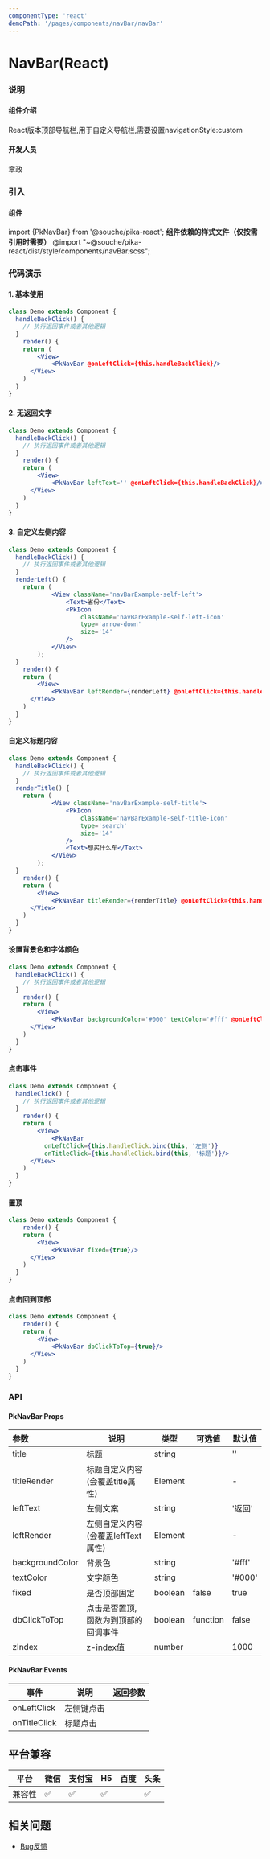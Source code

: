 ```yaml
---
componentType: 'react'
demoPath: '/pages/components/navBar/navBar'
---
```


# NavBar(React)

### 说明
#### 组件介绍
React版本顶部导航栏,用于自定义导航栏,需要设置navigationStyle:custom
#### 开发人员
章政

### 引入
#### 组件
import {PkNavBar} from '@souche/pika-react';
**组件依赖的样式文件（仅按需引用时需要）**
@import "~@souche/pika-react/dist/style/components/navBar.scss";


### 代码演示
#### 1. 基本使用
```jsx
class Demo extends Component {
  handleBackClick() {
  	// 执行返回事件或者其他逻辑
  }
	render() {
  	return (
    	<View>
     		<PkNavBar @onLeftClick={this.handleBackClick}/>
      </View>
    )
  }
}
```
#### 2. 无返回文字
```jsx
class Demo extends Component {
  handleBackClick() {
  	// 执行返回事件或者其他逻辑
  }
	render() {
  	return (
    	<View>
     		<PkNavBar leftText='' @onLeftClick={this.handleBackClick}/>
      </View>
    )
  }
}
```
#### 3. 自定义左侧内容
```jsx
class Demo extends Component {
  handleBackClick() {
  	// 执行返回事件或者其他逻辑
  }
  renderLeft() {
    return (
            <View className='navBarExample-self-left'>
                <Text>省份</Text>
                <PkIcon
                    className='navBarExample-self-left-icon'
                    type='arrow-down'
                    size='14'
                />
            </View>
        );
  }
	render() {
  	return (
    	<View>
     		<PkNavBar leftRender={renderLeft} @onLeftClick={this.handleBackClick}/>
      </View>
    )
  }
}
```
#### 自定义标题内容
```jsx
class Demo extends Component {
  handleBackClick() {
  	// 执行返回事件或者其他逻辑
  }
  renderTitle() {
    return (
            <View className='navBarExample-self-title'>
                <PkIcon
                    className='navBarExample-self-title-icon'
                    type='search'
                    size='14'
                />
                <Text>想买什么车</Text>
            </View>
        );
  }
	render() {
  	return (
    	<View>
     		<PkNavBar titleRender={renderTitle} @onLeftClick={this.handleBackClick}/>
      </View>
    )
  }
}
```
#### 设置背景色和字体颜色
```jsx
class Demo extends Component {
  handleBackClick() {
  	// 执行返回事件或者其他逻辑
  }
	render() {
  	return (
    	<View>
     		<PkNavBar backgroundColor='#000' textColor='#fff' @onLeftClick={this.handleBackClick}/>
      </View>
    )
  }
}
```
#### 点击事件
```jsx
class Demo extends Component {
  handleClick() {
  	// 执行返回事件或者其他逻辑
  }
	render() {
  	return (
    	<View>
     		<PkNavBar 
          onLeftClick={this.handleClick.bind(this, '左侧')}
          onTitleClick={this.handleClick.bind(this, '标题')}/>
      </View>
    )
  }
}
```
#### 置顶
```jsx
class Demo extends Component {
	render() {
  	return (
    	<View>
     		<PkNavBar fixed={true}/>
      </View>
    )
  }
}
```
#### 点击回到顶部
```jsx
class Demo extends Component {
	render() {
  	return (
    	<View>
     		<PkNavBar dbClickToTop={true}/>
      </View>
    )
  }
}
```
### 
### API
#### PkNavBar Props
| 参数 | 说明 | 类型 | 可选值 | 默认值 |
| :--- | --- | --- | --- | --- |
| title | 标题 | string |  | '' |
| titleRender | 标题自定义内容(会覆盖title属性) | Element |  | - |
| leftText | 左侧文案 | string |  | '返回' |
| leftRender | 左侧自定义内容(会覆盖leftText属性) | Element |  | - |
| backgroundColor | 背景色 | string |  | '#fff' |
| textColor | 文字颜色 | string |  | '#000' |
| fixed | 是否顶部固定 | boolean | false|true | true |
| dbClickToTop | 点击是否置顶, 函数为到顶部的回调事件 | boolean|function | false|true|() => {} | false |
| zIndex | z-index值 | number |  | 1000 |

#### PkNavBar Events
| 事件 | 说明 | 返回参数 |
| --- | --- | --- |
| onLeftClick | 左侧键点击 |  |
| onTitleClick | 标题点击 |  

## 平台兼容

| 平台   | 微信 | 支付宝 | H5  | 百度 | 头条 |
| ------ | ---- | ------ | --- | ---- | ---- |
| 兼容性 | ✅    | ✅      | ✅   |      | ✅    |


## 相关问题

- [Bug反馈](https://git.souche-inc.com/souhce-Taro/pika-ui/issues/new)



